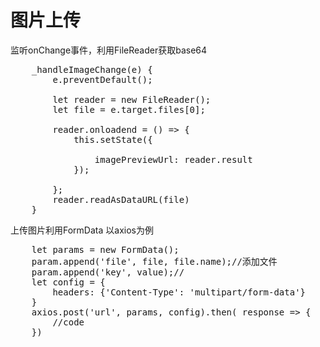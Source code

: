 # 图片上传
监听onChange事件，利用FileReader获取base64
<pre>
    _handleImageChange(e) {
        e.preventDefault();

        let reader = new FileReader();
        let file = e.target.files[0];

        reader.onloadend = () => {
            this.setState({

                imagePreviewUrl: reader.result
            });

        };
        reader.readAsDataURL(file)
    }
</pre>

上传图片利用FormData
以axios为例
<pre>
    let params = new FormData();
    param.append('file', file, file.name);//添加文件
    param.append('key', value);//
    let config = {
        headers: {'Content-Type': 'multipart/form-data'}
    }
    axios.post('url', params, config).then( response => {
        //code
    })
</pre>